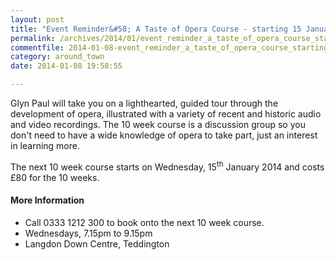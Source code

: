 ```yaml
---
layout: post
title: "Event Reminder&#58; A Taste of Opera Course - starting 15 January 2014"
permalink: /archives/2014/01/event_reminder_a_taste_of_opera_course_starting_15.html
commentfile: 2014-01-08-event_reminder_a_taste_of_opera_course_starting_15
category: around_town
date: 2014-01-08 19:58:55

---
```


Glyn Paul will take you on a lighthearted, guided tour through the development of opera, illustrated with a variety of recent and historic audio and video recordings. The 10 week course is a discussion group so you don't need to have a wide knowledge of opera to take part, just an interest in learning more.

The next 10 week course starts on Wednesday, 15<sup>th</sup> January 2014 and costs £80 for the 10 weeks.

#### More Information

-   Call 0333 1212 300 to book onto the next 10 week course.
-   Wednesdays, 7.15pm to 9.15pm
-   Langdon Down Centre, Teddington
